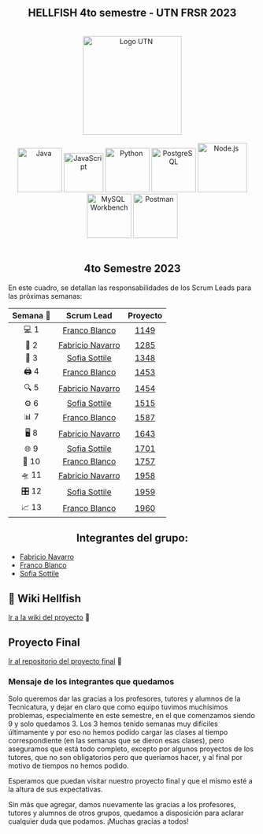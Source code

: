 <div align="center">
  <h2><b>HELLFISH 4to semestre - UTN FRSR 2023</b></h2>
</div>
<br>

<div align="center">
  <a href="https://www.frsr.utn.edu.ar/">
    <img src="https://utn.edu.ar/images/logo-utn.png" alt="Logo UTN" width="200">
  </a>
</div>
<br>

<div align="center">
  <a href="https://www.java.com/"><img src="https://cdn.icon-icons.com/icons2/2415/PNG/512/java_original_wordmark_logo_icon_146459.png" alt="Java" width="90" height="90"></a>
  <a href="https://www.javascript.com/"><img src="https://upload.wikimedia.org/wikipedia/commons/thumb/9/99/Unofficial_JavaScript_logo_2.svg/480px-Unofficial_JavaScript_logo_2.svg.png" alt="JavaScript" width="80" height="80"></a>
  <a href="https://www.python.org"><img src="https://miro.medium.com/v2/resize:fit:378/1*y6zvdl68fA-5nd9v-StFMg.png" alt="Python" width="90" height="90"></a>
  <a href="https://www.postgresql.org"><img src="https://upload.wikimedia.org/wikipedia/commons/thumb/2/29/Postgresql_elephant.svg/1200px-Postgresql_elephant.svg.png" alt="PostgreSQL" width="90" height="90"></a>
  <a href="https://nodejs.org/"><img src="https://vistaran-tech.s3.ap-south-1.amazonaws.com/wp-content/uploads/2022/05/13104926/nodejs-logo.png" alt="Node.js" width="100" height="100"></a>
  <a href="https://www.mysql.com/products/workbench/"><img src="https://www.freepnglogos.com/uploads/logo-mysql-png/logo-mysql-mysql-logo-png-images-are-download-crazypng-21.png" alt="MySQL Workbench" width="90" height="90"></a>
  <a href="https://www.postman.com/"><img src="https://yt3.googleusercontent.com/X-rhKMndFm9hT9wIaJns1StBfGbFdLTkAROwm4UZ3n9ucrBky5CFIeeZhSszFXBgQjItzCD0SA=s900-c-k-c0x00ffffff-no-rj" alt="Postman" width="90" height="90"></a>
</div>
<br>

<div align="center">
  <h2><b>4to Semestre 2023</b></h2>
</div>

En este cuadro, se detallan las responsabilidades de los Scrum Leads para las próximas semanas:

| <div align="center"><b>Semana 🚀</b></div> | <div align="center"><b>Scrum Lead</b></div> | <div align="center"><b>Proyecto</b></div> |
| :-------: | :-------: | :-------: |
|    💻 1    | [Franco Blanco](https://github.com/FrancoFB) | [1149](https://github.com/orgs/CodeSystem2022/projects/1149) |
|    📝 2    | [Fabricio Navarro](https://github.com/elfabri) | [1285](https://github.com/orgs/CodeSystem2022/projects/1285) |
|    📆 3    | [Sofia Sottile](https://github.com/SofiaaSottile18) | [1348](https://github.com/orgs/CodeSystem2022/projects/1348) |
|    🖨️ 4    | [Franco Blanco](https://github.com/FrancoFB) | [1453](https://github.com/orgs/CodeSystem2022/projects/1453) |
|    🔍 5    | [Fabricio Navarro](https://github.com/elfabri) | [1454](https://github.com/orgs/CodeSystem2022/projects/1454) |
|    ⚙️ 6    | [Sofia Sottile](https://github.com/SofiaaSottile18) | [1515](https://github.com/orgs/CodeSystem2022/projects/1515) |
|    📊 7    | [Franco Blanco](https://github.com/FrancoFB) | [1587](https://github.com/orgs/CodeSystem2022/projects/1587) |
|    🖥️ 8    | [Fabricio Navarro](https://github.com/elfabri) | [1643](https://github.com/orgs/CodeSystem2022/projects/1643) |
|    🌐 9    | [Sofia Sottile](https://github.com/SofiaaSottile18) | [1701](https://github.com/orgs/CodeSystem2022/projects/1701) |
|    💾 10   | [Franco Blanco](https://github.com/FrancoFB) | [1757](https://github.com/orgs/CodeSystem2022/projects/1757) |
|    🛸 11   | [Fabricio Navarro](https://github.com/elfabri) | [1958](https://github.com/orgs/CodeSystem2022/projects/1958) |
|    🎛️ 12   | [Sofia Sottile](https://github.com/SofiaaSottile18) | [1959](https://github.com/orgs/CodeSystem2022/projects/1959) |
|    📈 13   | [Franco Blanco](https://github.com/FrancoFB) | [1960](https://github.com/orgs/CodeSystem2022/projects/1960) |


<div align="center">
  <h2><b>Integrantes del grupo:</b></h2>
</div>

- [Fabricio Navarro](https://github.com/elfabri)
- [Franco Blanco](https://github.com/FrancoFB)
- [Sofia Sottile](https://github.com/SofiaaSottile18)

<h2>📖 Wiki Hellfish</h2>

[Ir a la wiki del proyecto](https://github.com/CodeSystem2022/Hellfish_4to_semestre/wiki) 🚀

<h2>Proyecto Final</h2>

[Ir al repositorio del proyecto final](https://github.com/CodeSystem2022/Hellfish_E-commerce) 🚀

### Mensaje de los integrantes que quedamos

Solo queremos dar las gracias a los profesores, tutores y alumnos de la Tecnicatura, y dejar en claro que como equipo tuvimos muchísimos problemas, especialmente en este semestre, en el que comenzamos siendo 9 y solo quedamos 3. Los 3 hemos tenido semanas muy difíciles últimamente y por eso no hemos podido cargar las clases al tiempo correspondiente (en las semanas que se dieron esas clases), pero aseguramos que está todo completo, excepto por algunos proyectos de los tutores, que no son obligatorios pero que queríamos hacer, y al final por motivo de tiempos no hemos podido.

Esperamos que puedan visitar nuestro proyecto final y que el mismo esté a la altura de sus expectativas.

Sin más que agregar, damos nuevamente las gracias a los profesores, tutores y alumnos de otros grupos, quedamos a disposición para aclarar cualquier duda que podamos. ¡Muchas gracias a todos!
